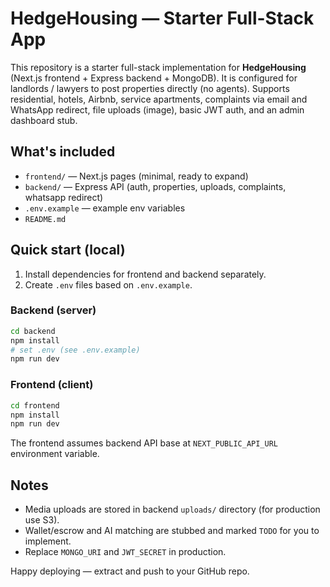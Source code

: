 # HedgeHousing — Starter Full-Stack App
This repository is a starter full-stack implementation for **HedgeHousing** (Next.js frontend + Express backend + MongoDB).
It is configured for landlords / lawyers to post properties directly (no agents). Supports residential, hotels, Airbnb, service apartments, complaints via email and WhatsApp redirect, file uploads (image), basic JWT auth, and an admin dashboard stub.

## What's included
- `frontend/` — Next.js pages (minimal, ready to expand)
- `backend/` — Express API (auth, properties, uploads, complaints, whatsapp redirect)
- `.env.example` — example env variables
- `README.md`

## Quick start (local)
1. Install dependencies for frontend and backend separately.
2. Create `.env` files based on `.env.example`.

### Backend (server)
```bash
cd backend
npm install
# set .env (see .env.example)
npm run dev
```

### Frontend (client)
```bash
cd frontend
npm install
npm run dev
```

The frontend assumes backend API base at `NEXT_PUBLIC_API_URL` environment variable.

## Notes
- Media uploads are stored in backend `uploads/` directory (for production use S3).
- Wallet/escrow and AI matching are stubbed and marked `TODO` for you to implement.
- Replace `MONGO_URI` and `JWT_SECRET` in production.

Happy deploying — extract and push to your GitHub repo.
